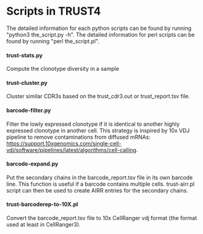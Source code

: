 Scripts in TRUST4
=======

The detailed information for each python scripts can be found by running "python3 the_script.py -h". The detailed information for perl scripts can be found by running "perl the_script.pl".

#### trust-stats.py

Compute the clonotype diversity in a sample

#### trust-cluster.py
Cluster similar CDR3s based on the trust_cdr3.out or trust_report.tsv file.

#### barcode-filter.py
Filter the lowly expressed clonotype if it is identical to another highly expressed clonotype in another cell. This strategy is inspired by 10x VDJ pipeline to remove contaminations from diffused mRNAs: https://support.10xgenomics.com/single-cell-vdj/software/pipelines/latest/algorithms/cell-calling.

#### barcode-expand.py
Put the secondary chains in the barcode_report.tsv file in its own barcode line. This function is useful if a barcode contains multiple cells. trust-airr.pl script can then be used to create AIRR entries for the secondary chains.

#### trust-barcoderep-to-10X.pl
Convert the barcode_report.tsv file to 10x CellRanger vdj format (the format used at least in CellRanger3).
